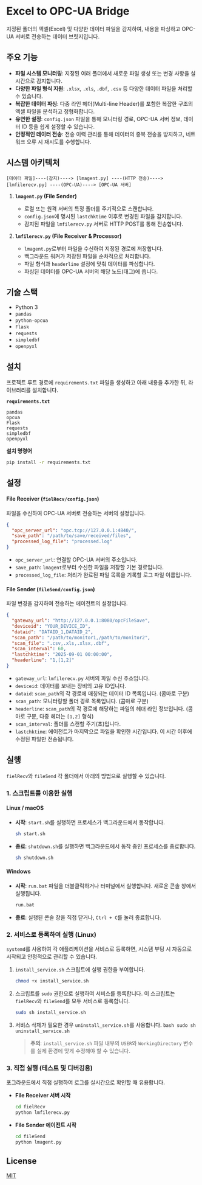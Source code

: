 # Excel to OPC-UA Bridge

지정된 폴더의 엑셀(Excel) 및 다양한 데이터 파일을 감지하여, 내용을 파싱하고 OPC-UA 서버로 전송하는 데이터 브릿지입니다.

## 주요 기능

- **파일 시스템 모니터링**: 지정된 여러 폴더에서 새로운 파일 생성 또는 변경 사항을 실시간으로 감지합니다.
- **다양한 파일 형식 지원**: `.xlsx`, `.xls`, `.dbf`, `.csv` 등 다양한 데이터 파일을 처리할 수 있습니다.
- **복잡한 데이터 파싱**: 다중 라인 헤더(Multi-line Header)를 포함한 복잡한 구조의 엑셀 파일을 분석하고 정형화합니다.
- **유연한 설정**: `config.json` 파일을 통해 모니터링 경로, OPC-UA 서버 정보, 데이터 ID 등을 쉽게 설정할 수 있습니다.
- **안정적인 데이터 전송**: 전송 이력 관리를 통해 데이터의 중복 전송을 방지하고, 네트워크 오류 시 재시도를 수행합니다.

## 시스템 아키텍처

```
[데이터 파일]----(감지)----> [lmagent.py] ----(HTTP 전송)----> [lmfilerecv.py] ----(OPC-UA)----> [OPC-UA 서버]
```

1.  **`lmagent.py` (File Sender)**

    - 로컬 또는 원격 서버의 특정 폴더를 주기적으로 스캔합니다.
    - `config.json`에 명시된 `lastchktime` 이후로 변경된 파일을 감지합니다.
    - 감지된 파일을 `lmfilerecv.py` 서버로 HTTP POST를 통해 전송합니다.

2.  **`lmfilerecv.py` (File Receiver & Processor)**
    - `lmagent.py`로부터 파일을 수신하여 지정된 경로에 저장합니다.
    - 백그라운드 워커가 저장된 파일을 순차적으로 처리합니다.
    - 파일 형식과 `headerline` 설정에 맞춰 데이터를 파싱합니다.
    - 파싱된 데이터를 OPC-UA 서버의 해당 노드(태그)에 씁니다.

## 기술 스택

- Python 3
- `pandas`
- `python-opcua`
- `Flask`
- `requests`
- `simpledbf`
- `openpyxl`

## 설치

프로젝트 루트 경로에 `requirements.txt` 파일을 생성하고 아래 내용을 추가한 뒤, 라이브러리를 설치합니다.

**`requirements.txt`**

```
pandas
opcua
Flask
requests
simpledbf
openpyxl
```

**설치 명령어**

```bash
pip install -r requirements.txt
```

## 설정

#### File Receiver (`fielRecv/config.json`)

파일을 수신하여 OPC-UA 서버로 전송하는 서버의 설정입니다.

```json
{
  "opc_server_url": "opc.tcp://127.0.0.1:4840/",
  "save_path": "/path/to/save/received/files",
  "processed_log_file": "processed.log"
}
```

- `opc_server_url`: 연결할 OPC-UA 서버의 주소입니다.
- `save_path`: `lmagent`로부터 수신한 파일을 저장할 기본 경로입니다.
- `processed_log_file`: 처리가 완료된 파일 목록을 기록할 로그 파일 이름입니다.

#### File Sender (`fileSend/config.json`)

파일 변경을 감지하여 전송하는 에이전트의 설정입니다.

```json
{
  "gateway_url": "http://127.0.0.1:8080/opcFileSave",
  "deviceid": "YOUR_DEVICE_ID",
  "dataid": "DATAID_1,DATAID_2",
  "scan_path": "/path/to/monitor1,/path/to/monitor2",
  "scan_file": ".csv,.xls,.xlsx,.dbf",
  "scan_interval": 60,
  "lastchktime": "2025-09-01 00:00:00",
  "headerline": "1,[1,2]"
}
```

- `gateway_url`: `lmfilerecv.py` 서버의 파일 수신 주소입니다.
- `deviceid`: 데이터를 보내는 장비의 고유 ID입니다.
- `dataid`: `scan_path`의 각 경로에 매칭되는 데이터 ID 목록입니다. (콤마로 구분)
- `scan_path`: 모니터링할 폴더 경로 목록입니다. (콤마로 구분)
- `headerline`: `scan_path`의 각 경로에 해당하는 파일의 헤더 라인 정보입니다. (콤마로 구분, 다중 헤더는 `[1,2]` 형식)
- `scan_interval`: 폴더를 스캔할 주기(초)입니다.
- `lastchktime`: 에이전트가 마지막으로 파일을 확인한 시간입니다. 이 시간 이후에 수정된 파일만 전송됩니다.

## 실행

`fielRecv`와 `fileSend` 각 폴더에서 아래의 방법으로 실행할 수 있습니다.

### 1. 스크립트를 이용한 실행

#### Linux / macOS

- **시작**: `start.sh`를 실행하면 프로세스가 백그라운드에서 동작합니다.
  ```bash
  sh start.sh
  ```
- **종료**: `shutdown.sh`를 실행하면 백그라운드에서 동작 중인 프로세스를 종료합니다.
  ```bash
  sh shutdown.sh
  ```

#### Windows

- **시작**: `run.bat` 파일을 더블클릭하거나 터미널에서 실행합니다. 새로운 콘솔 창에서 실행됩니다.
  ```bash
  run.bat
  ```
- **종료**: 실행된 콘솔 창을 직접 닫거나, `Ctrl + C`를 눌러 종료합니다.

### 2. 서비스로 등록하여 실행 (Linux)

`systemd`를 사용하여 각 애플리케이션을 서비스로 등록하면, 시스템 부팅 시 자동으로 시작되고 안정적으로 관리할 수 있습니다.

1.  `install_service.sh` 스크립트에 실행 권한을 부여합니다.
    ```bash
    chmod +x install_service.sh
    ```
2.  스크립트를 `sudo` 권한으로 실행하여 서비스를 등록합니다. 이 스크립트는 `fielRecv`와 `fileSend`를 모두 서비스로 등록합니다.
    ```bash
    sudo sh install_service.sh
    ```
3.  서비스 삭제가 필요한 경우 `uninstall_service.sh`를 사용합니다.
    `bash
    sudo sh uninstall_service.sh
    `
    > **주의**: `install_service.sh` 파일 내부의 `USER`와 `WorkingDirectory` 변수를 실제 환경에 맞게 수정해야 할 수 있습니다.

### 3. 직접 실행 (테스트 및 디버깅용)

포그라운드에서 직접 실행하여 로그를 실시간으로 확인할 때 유용합니다.

- **File Receiver 서버 시작**

  ```bash
  cd fielRecv
  python lmfilerecv.py
  ```

- **File Sender 에이전트 시작**
  ```bash
  cd fileSend
  python lmagent.py
  ```

## License

[MIT](LICENSE)
